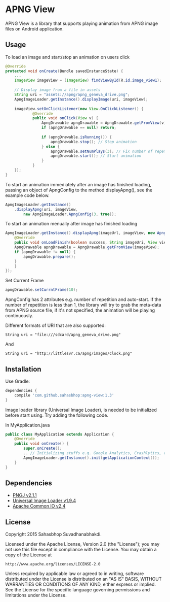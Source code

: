 APNG View
=====
APNG View is a library that supports playing animation from APNG image files on Android application.

Usage
-----
To load an image and start/stop an animation on users click
```java
@Override
protected void onCreate(Bundle savedInstanceState) {
	...
    ImageView imageView = (ImageView) findViewById(R.id.image_view1);
    
    // Display image from a file in assets
    String uri = "assets://apng/apng_geneva_drive.png";
    ApngImageLoader.getInstance().displayImage(uri, imageView);
    
    imageView.setOnClickListener(new View.OnClickListener() {
            @Override
            public void onClick(View v) {
                ApngDrawable apngDrawable = ApngDrawable.getFromView(v);
                if (apngDrawable == null) return;
                
                if (apngDrawable.isRunning()) {
                    apngDrawable.stop(); // Stop animation
                } else {
                    apngDrawable.setNumPlays(3); // Fix number of repetition
                    apngDrawable.start(); // Start animation
                }
            }
    });
}
```

To start an animation immediately after an image has finished loading, passing an object of ApngConfig to the method displayApng(), see the example code below.
```java
ApngImageLoader.getInstance()
	.displayApng(uri, imageView, 
        new ApngImageLoader.ApngConfig(3, true));
```

To start an animation menually after image has finished loading
```java
ApngImageLoader.getInstance().displayApng(imageUrl, imageView, new ApngImageLoaderCallback() {
    @Override
    public void onLoadFinish(boolean success, String imageUri, View view) {
	ApngDrawable apngDrawable = ApngDrawable.getFromView(imageView);
	if (apngDrawable != null) {
	    apngDrawable.prepare();
	}
    }
});
```

Set Current Frame
```java
apngDrawable.setCurrntFrame(10);	
```


ApngConfig has 2 attributes e.g. number of repetition and auto-start. If the number of repetition is less than 1, the library will try to grab the meta-data from APNG source file, if it's not specified, the animation will be playing continuously.

Different formats of URI that are also supported:
```
String uri = "file:///sdcard/apng_geneva_drive.png"
```
And
```
String uri = "http://littlesvr.ca/apng/images/clock.png"
```

Installation
-----
Use Gradle:
```gradle
dependencies {
    compile 'com.github.sahasbhop:apng-view:1.3'
}
```
Image loader library (Universal Image Loader), is needed to be initialized before start using. Try adding the following code.

In MyApplication.java
```java
public class MyApplication extends Application {
    @Override
    public void onCreate() {
        super.onCreate();
        .. // Initializing stuffs e.g. Google Analytics, Crashlytics, etc.
        ApngImageLoader.getInstance().init(getApplicationContext());
    }
}
```
Dependencies
-----
* [PNGJ v2.1.1](https://github.com/leonbloy/pngj/)
* [Universal Image Loader v1.9.4](https://github.com/nostra13/Android-Universal-Image-Loader)
* [Apache Common IO v2.4](https://commons.apache.org/proper/commons-io/)

License
-----
Copyright 2015 Sahasbhop Suvadhanabhakdi.

Licensed under the Apache License, Version 2.0 (the "License");
you may not use this file except in compliance with the License.
You may obtain a copy of the License at

    http://www.apache.org/licenses/LICENSE-2.0

Unless required by applicable law or agreed to in writing, software
distributed under the License is distributed on an "AS IS" BASIS,
WITHOUT WARRANTIES OR CONDITIONS OF ANY KIND, either express or implied.
See the License for the specific language governing permissions and
limitations under the License.
